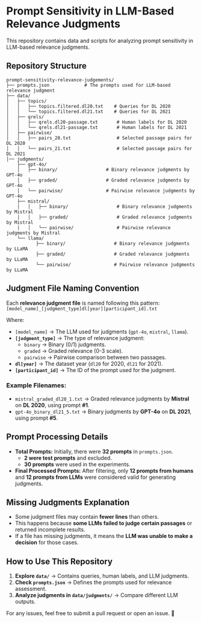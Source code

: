 # Prompt Sensitivity in LLM-Based Relevance Judgments
This repository contains data and scripts for analyzing prompt sensitivity in LLM-based relevance judgments.

## Repository Structure
```
prompt-sensitivity-relevance-judgements/
├── prompts.json             # The prompts used for LLM-based relevance judgment
├── data/
│   ├── topics/
│   │   ├── topics.filtered.dl20.txt    # Queries for DL 2020
│   │   └── topics.filtered.dl21.txt    # Queries for DL 2021
│   ├── qrels/
│   │   ├── qrels.dl20-passage.txt       # Human labels for DL 2020
│   │   └── qrels.dl21-passage.txt       # Human labels for DL 2021
│   ├── pairwise/
│   │   ├── pairs_20.txt                 # Selected passage pairs for DL 2020
│   │   └── pairs_21.txt                 # Selected passage pairs for DL 2021
│── judgments/
    ├── gpt-4o/
    │   ├── binary/                  # Binary relevance judgments by GPT-4o
    │   ├── graded/                  # Graded relevance judgments by GPT-4o
    │   └── pairwise/                # Pairwise relevance judgments by GPT-4o 
    ├── mistral/
    |   │   ├── binary/                  # Binary relevance judgments by Mistral
    |   │   ├── graded/                  # Graded relevance judgments by Mistral
    |   │   └── pairwise/                # Pairwise relevance judgments by Mistral
    └── llama/
           ├── binary/                  # Binary relevance judgments by LLaMA
           ├── graded/                  # Graded relevance judgments by LLaMA
           └── pairwise/                # Pairwise relevance judgments by LLaMA
```


## Judgment File Naming Convention

Each **relevance judgment file** is named following this pattern: ```[model_name]_[judgment_type]dl[year][participant_id].txt```


Where:
- `[model_name]` → The LLM used for judgments (`gpt-4o`, `mistral`, `llama`).
- **`[judgment_type]`** → The type of relevance judgment:
  - `binary` → Binary (0/1) judgments.
  - `graded` → Graded relevance (0-3 scale).
  - `pairwise` → Pairwise comparison between two passages.
- **`dl[year]`** → The dataset year (`dl20` for 2020, `dl21` for 2021).
- **`[participant_id]`** → The ID of the prompt used for the judgment.

### Example Filenames:
- `mistral_graded_dl20_1.txt` → Graded relevance judgments by **Mistral** on **DL 2020**, using prompt **#1**.
- `gpt-4o_binary_dl21_5.txt` → Binary judgments by **GPT-4o** on **DL 2021**, using prompt **#5**.

## Prompt Processing Details

- **Total Prompts:** Initially, there were **32 prompts** in `prompts.json`. 
  - **2 were test prompts** and excluded.
  - **30 prompts** were used in the experiments.
- **Final Processed Prompts:** After filtering, only **12 prompts from humans** and **12 prompts from LLMs** were considered valid for generating judgments.

## Missing Judgments Explanation

- Some judgment files may contain **fewer lines** than others.
- This happens because **some LLMs failed to judge certain passages** or returned incomplete results.
- If a file has missing judgments, it means the **LLM was unable to make a decision** for those cases.

## How to Use This Repository

1. **Explore `data/`** → Contains queries, human labels, and LLM judgments.
2. **Check `prompts.json`** → Defines the prompts used for relevance assessment.
3. **Analyze judgments in `data/judgments/`** → Compare different LLM outputs.

For any issues, feel free to submit a pull request or open an issue. 🚀
